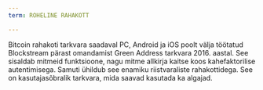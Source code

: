 ```yaml
---
term: ROHELINE RAHAKOTT

---
```

Bitcoin rahakoti tarkvara saadaval PC, Android ja iOS poolt välja töötatud Blockstream pärast omandamist Green Address tarkvara 2016. aastal. See sisaldab mitmeid funktsioone, nagu mitme allkirja kaitse koos kahefaktorilise autentimisega. Samuti ühildub see enamiku riistvaraliste rahakottidega. See on kasutajasõbralik tarkvara, mida saavad kasutada ka algajad.